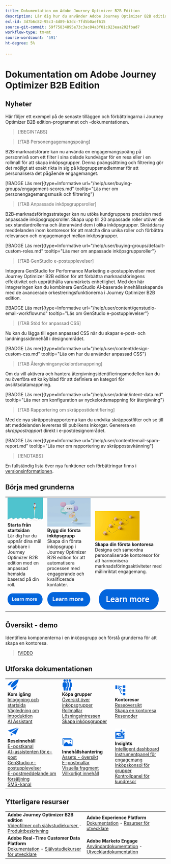 ```yaml
---
title: Dokumentation om Adobe Journey Optimizer B2B Edition
description: Lär dig hur du använder Adobe Journey Optimizer B2B edition-funktionerna för att ordna konton och köpa gruppresor med hjälp av inbyggd generativ AI och branschledande automatisering.
exl-id: 3d7b6c82-95c3-4d89-b3dc-7fd5b0aef615
source-git-commit: 59f75834895e73c3ac84a3f01c923eaa202fbad7
workflow-type: tm+mt
source-wordcount: '591'
ht-degree: 5%

---
```


# Dokumentation om Adobe Journey Optimizer B2B Edition

## Nyheter

Här följer ett exempel på de senaste tilläggen och förbättringarna i Journey Optimizer B2B edition-programmet och -dokumentationen.

>[!BEGINTABS]

>[!TAB Personengagemangspoäng]

B2B-marknadsförare kan nu använda en engagemangspoäng på personnivå som ett filter i sina delade kundvägar för en resa eller i en rollmall för att skapa inköpsgrupper. Denna poängsättning och filtrering gör det möjligt att exakt rikta in sig på köpgruppsmedlemmar för att personalisera det pågående engagemanget.

[!BADGE Läs mer]{type=Informative url="/help/user/buying-groups/engagement-scores.md" tooltip="Läs mer om personengagemangsmusik och filtrering"}

>[!TAB Anpassade inköpsgruppsroller]

B2B-marknadsföringsstrateger kan nu utöka kundgruppens precision med anpassade inköpsgruppsroller. Skapa upp till 20 anpassade roller utöver de sex standardrollerna och återanvänd dem i olika inköpsgrupper. Skräddarsy meddelanden inom kontoresor för att matcha dina unika roller och förbättra relevansen och engagemanget mellan inköpsgrupper. &#x200B;

[!BADGE Läs mer]{type=Informative url="/help/user/buying-groups/default-custom-roles.md" tooltip="Läs mer om anpassade inköpsgruppsroller"}

>[!TAB GenStudio e-postupplevelser]

Integrera GenStudio for Performance Marketing e-postupplevelser med Journey Optimizer B2B edition för att förbättra marknadsföringens effektivitet och upprätthålla varumärkets enhetlighet. Med den här integreringen kan du kombinera GenStudio AI-baserade innehållsskapande med de avancerade orkestreringsfunktionerna i Journey Optimizer B2B edition.

[!BADGE Läs mer]{type=Informative url="/help/user/content/genstudio-email-workflow.md" tooltip="Läs om GenStudio e-postupplevelser"}

>[!TAB Stöd för anpassad CSS]

Nu kan du lägga till egen anpassad CSS när du skapar e-post- och landningssidinnehåll i designområdet.

[!BADGE Läs mer]{type=Informative url="/help/user/content/design-custom-css.md" tooltip="Läs om hur du använder anpassad CSS"}

>[!TAB Återgivningsnyckelordsmappning]

Om du vill aktivera och hantera återgivningsidentifieringsmodellen kan du nu överföra ett kalkylblad för att definiera en kategori för avsiktsdatamappning.

[!BADGE Läs mer]{type=Informative url="/help/user/admin/intent-data.md" tooltip="Läs mer om konfiguration av nyckelordsmappning för återgivning"}

>[!TAB Rapportering om skräppostidentifiering]

Med de nya skräppostrapporterna kan du undvika skräppostfilter och se till att meddelanden levereras till publikens inkorgar. Generera en _skräppostrapport_ direkt i e-postdesignområdet.

[!BADGE Läs mer]{type=Informative url="/help/user/content/email-spam-report.md" tooltip="Läs mer om rapportering av skräppostavkänning"}

>[!ENDTABS]

En fullständig lista över nya funktioner och förbättringar finns i [versionsinformationen](../user/release-notes/release-notes.md). <!-- Stay up-to-date with the latest changes in our documentation by visiting the [documentation updates page](using/rn/documentation-updates.md).-->

## Börja med grunderna

<table style="table-layout:fixed">
  <tr style="border: 0;">
    <td>
    <a href="home-page.md"><img width="140px" src="./assets/launch.png" alt="Produktanvändningsstart"></a>
    <div><strong>Starta från startsidan</strong><br/>Lär dig hur du uppnår dina mål snabbare i Journey Optimizer B2B edition med en anpassad hemsida baserad på din roll.</div>
    </td>
      <td>
    <a href="buying-groups/buying-groups-overview.md"><img width="140px" src="./assets/communication.png" alt="Köpgrupper"></a>
    <div><strong>Bygg din första inköpsgrupp</strong><br/>Skapa din första inköpsgrupp i Journey Optimizer B2B edition för att automatisera processen med engagerande och kvalificerade kontakter.</div>
    </td>
    <td>
    <a href="journeys/journey-overview.md"><img width="140px" src="./assets/flow.png" alt="Kontoresor"></a>
    <div><strong>Skapa din första kontoresa</strong><br/>Designa och samordna personaliserade kontoresor för att harmonisera marknadsföringsaktiviteter med målinriktat engagemang. 
    </div>
    </td>
  </tr>
  <tr style="border: 0;">
    <td align="center"><a href="home-page.md"><img src="../assets/learn-more.svg" alt="Läs mer"></a></td>
    <td align="center"><a href="buying-groups/buying-groups-overview.md"><img src="../assets/learn-more.svg" alt="Läs mer"></a></td>
    <td align="center"><a href="journeys/journey-overview.md"><img src="../assets/learn-more.svg" alt="Läs mer"></a></td>
    </tr>
</table>

## Översikt - demo

Identifiera komponenterna i en inköpsgrupp och förstå grunderna för att skapa en kontoresa.

>[!VIDEO](https://video.tv.adobe.com/v/3432054?quality=12)

## Utforska dokumentationen

<table style="table-layout:auto">
  <tr style="border: 0;">
    <td>
      <img src="../assets/do-not-localize/icon-quick-start.svg" width="35px" alt="Kom igång"><br/>
      <strong> Kom igång </strong><br/><a href="home-page.md">Inloggning och startsida </a><br/><a href="./start/get-started.md">Vägledning om introduktion</a> <br/><a href="./ai-assistant/ai-assistant-overview.md">AI Assistant</a>
    </td>
    <!--
    <td>
      <img src="../assets/do-not-localize/icon-configure.svg" width="35px"><br/>
      <strong>Configuration<br/>administration</strong><br/><a href="using/configuration/channel-surfaces.md">Channel surfaces</a> - <a href="using/configuration/about-data-sources-events-actions.md">Configure journeys</a>  - <a href="using/administration/permissions-overview.md">Access control</a> - <a href="using/administration/sandboxes.md">Sandboxes management</a>
    </td> -->
    <td>
      <img src="../assets/do-not-localize/icon_audience.svg" width="35px" alt="Köpgrupper"><br/>
      <strong> Köpa grupper</strong><br/><a href="./buying-groups/buying-groups-overview.md">Översikt över inköpsgrupper</a><br/><a href="./buying-groups/buying-groups-role-templates.md">Rollmallar</a><br/><a href="./buying-groups/solution-interests.md">Lösningsintressen</a><br/><a href="./buying-groups/buying-groups-create.md">Skapa inköpsgrupper</a>
    </td>
    <td>
      <img src="../assets/do-not-localize/icon-paths.svg" width="35px" alt="Kontoresor"><br/>
      <strong>Kontoresor</strong><br/><a href="./journeys/journey-overview.md">Reseöversikt</a><br/><a href="./journeys/journey-overview.md#create-an-account-journey">Skapa en kontoresa</a><br/><a href="./journeys/journey-nodes.md">Resenoder</a>
    </td>
  </tr>
  <tr style="border: 0;">
    <td>
      <img src="../assets/do-not-localize/icon-campaign.svg" width="35px" alt="Reseinnehåll"><br/>
      <strong> Reseinnehåll </strong><br/><a href="./content/add-email.md">E-postkanal</a><br/><a href="./content/ai-assistant-emails.md">AI-assistenten för e-post</a><br/><a href="./content/genstudio-email-workflow.md">GenStudio e-postupplevelser</a><br/><a href="./content/sales-alert-email.md">E-postmeddelande om försäljning</a><br/><a href="./content/sms-authoring.md">SMS-kanal</a>
    </td>
        <td>
      <img src="../assets/do-not-localize/icon_assets.svg" width="35px" alt="Innehållshantering"><br/>
      <strong>Innehållshantering</strong><br/><a href="./content/assets-overview.md">Assets - översikt</a><br/><a href="./content/email-templates.md">E-postmallar</a><br/><a href="./content/fragments.md">Visuella fragment</a><br/><a href="./content/conditional-content.md">Villkorligt innehåll</a>
    </td>
    <td>
      <img src="../assets/do-not-localize/icon-offer.svg" width="35px" alt="Insikter och kontrollpaneler"><br/>
      <strong> Insights</strong><br/><a href="./dashboards/intelligent-dashboard.md">Intelligent dashboard</a><br/><a href="./dashboards/engagement-dashboard.md">Instrumentpanel för engagemang</a><br/><a href="./dashboards/buying-groups-dashboard.md">Inköpskonsol för grupper</a><br/><a href="./dashboards/journeys-dashboard.md">Kontrollpanel för kundresor</a>
    </td>

</tr>
</table>

## Ytterligare resurser

<table style="table-layout:fixed"><tr style="border: 0;">
<tr><td><strong>Adobe Journey Optimizer B2B edition</strong><br/>
<a href="https://experienceleague.adobe.com/sv/docs/journey-optimizer-b2b-learn/tutorials/overview" target="_blank"> Videofilmer och självstudiekurser </a> - <a href="https://helpx.adobe.com/se/legal/product-descriptions/adobe-journey-optimizer-b2b.html" target="_blank">Produktbeskrivning</a> <!-- - <a href="https://www.adobe.com/content/dam/cc/en/security/pdfs/AJO_SecurityOverview.pdf" target="_blank">Security overview (PDF)</a> - <a href="https://developer.adobe.com/journey-optimizer-apis/" target="_blank">APIs reference</a> - <a href="https://experienceleague.adobe.com/tools/ajo-schemas/schema-dictionary.html?lang=sv-SE" target="_blank">Journey Optimizer Schema Dictionary</a> -->
</td>
<td><strong>Adobe Experience Platform</strong><br/>
<a href="https://experienceleague.adobe.com/sv/docs/experience-platform/landing/home" target="_blank">Dokumentation</a> - <a href="https://business.adobe.com/products/experience-platform/documentation-and-developer-resources.html" target="_blank">Resurser för utvecklare</a>
</td></tr>
<tr><td><strong>Adobe Real-Time Customer Data Platform</strong><br/>
<a href="https://experienceleague.adobe.com/sv/docs/experience-platform/rtcdp/home" target="_blank">Dokumentation</a> - <a href="https://experienceleague.adobe.com/sv/docs/platform-learn/getting-started-for-data-architects-and-data-engineers/overview" target="_blank">Självstudiekurser för utvecklare</a>
</td><td><strong>Adobe Marketo Engage</strong><br/>
<a href="https://experienceleague.adobe.com/sv/docs/marketo/using/home" target="_blank">Användardokumentation</a> - <a href="https://experienceleague.adobe.com/sv/docs/marketo-developer/marketo/home" target="_blank">Utvecklardokumentation</a>
</td>
</tr></table>

